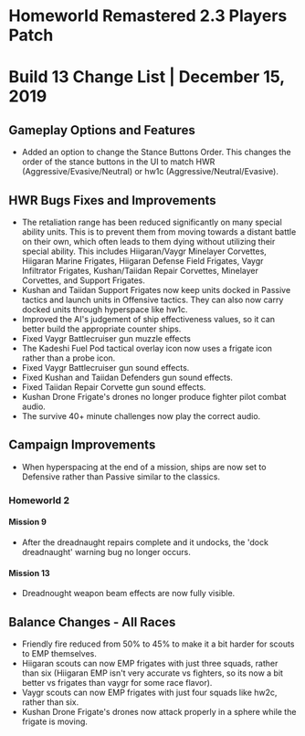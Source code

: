 # Homeworld Remastered 2.3 Players Patch
# Build 13 Change List | December 15, 2019

## Gameplay Options and Features
* Added an option to change the Stance Buttons Order. This changes the order of the stance buttons in the UI to match HWR (Aggressive/Evasive/Neutral) or hw1c (Aggressive/Neutral/Evasive).

## HWR Bugs Fixes and Improvements
* The retaliation range has been reduced significantly on many special ability units. This is to prevent them from moving towards a distant battle on their own, which often leads to them dying without utilizing their special ability. This includes Hiigaran/Vaygr Minelayer Corvettes, Hiigaran Marine Frigates, Hiigaran Defense Field Frigates, Vaygr Infiltrator Frigates, Kushan/Taiidan Repair Corvettes, Minelayer Corvettes, and Support Frigates.
* Kushan and Taiidan Support Frigates now keep units docked in Passive tactics and launch units in Offensive tactics. They can also now carry docked units through hyperspace like hw1c.
* Improved the AI's judgement of ship effectiveness values, so it can better build the appropriate counter ships.
* Fixed Vaygr Battlecruiser gun muzzle effects
* The Kadeshi Fuel Pod tactical overlay icon now uses a frigate icon rather than a probe icon.
* Fixed Vaygr Battlecruiser gun sound effects.
* Fixed Kushan and Taiidan Defenders gun sound effects.
* Fixed Taiidan Repair Corvette gun sound effects.
* Kushan Drone Frigate's drones no longer produce fighter pilot combat audio.
* The survive 40+ minute challenges now play the correct audio.

## Campaign Improvements
* When hyperspacing at the end of a mission, ships are now set to Defensive rather than Passive similar to the classics.
### Homeworld 2
#### Mission 9
* After the dreadnaught repairs complete and it undocks, the 'dock dreadnaught' warning bug no longer occurs.
#### Mission 13
* Dreadnought weapon beam effects are now fully visible.

## Balance Changes - All Races
* Friendly fire reduced from 50% to 45% to make it a bit harder for scouts to EMP themselves.
* Hiigaran scouts can now EMP frigates with just three squads, rather than six (Hiigaran EMP isn't very accurate vs fighters, so its now a bit better vs frigates than vaygr for some race flavor).
* Vaygr scouts can now EMP frigates with just four squads like hw2c, rather than six.
* Kushan Drone Frigate's drones now attack properly in a sphere while the frigate is moving.